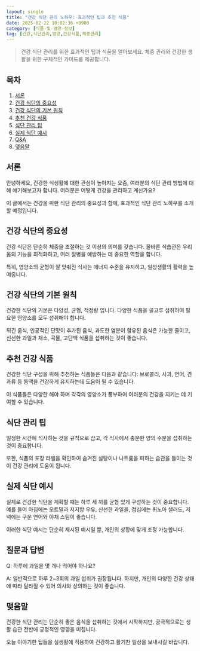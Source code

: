 ```yaml
---
layout: single
title: "건강 식단 관리 노하우: 효과적인 팁과 추천 식품"
date: 2025-02-22 10:02:36 +0900
category: [식품-및-영양-정보]
tag: [건강,식단관리,영양,건강식품,체중관리]
---
```

  
> 건강 식단 관리를 위한 효과적인 팁과 식품을 알아보세요. 체중 관리와 건강한 생활을 위한 구체적인 가이드를 제공합니다.

## 목차
1. [서론](#서론)
2. [건강 식단의 중요성](#건강-식단의-중요성)
3. [건강 식단의 기본 원칙](#건강-식단의-기본-원칙)
4. [추천 건강 식품](#추천-건강-식품)
5. [식단 관리 팁](#식단-관리-팁)
6. [실제 식단 예시](#실제-식단-예시)
7. [Q&A](#qa)
8. [맺음말](#맺음말)

## 서론

안녕하세요, 건강한 식생활에 대한 관심이 높아지는 요즘, 여러분의 식단 관리 방법에 대해 얘기해보고자 합니다. 여러분은 어떻게 건강을 관리하고 계신가요?


이 글에서는 건강을 위한 식단 관리의 중요성과 함께, 효과적인 식단 관리 노하우를 소개할 예정입니다.



## 건강 식단의 중요성

건강 식단은 단순히 체중을 조절하는 것 이상의 의미를 갖습니다. 올바른 식습관은 우리 몸의 기능을 최적화하고, 여러 질병을 예방하는 데 중요한 역할을 합니다.


특히, 영양소의 균형이 잘 맞춰진 식사는 에너지 수준을 유지하고, 일상생활의 활력을 높여줍니다.



## 건강 식단의 기본 원칙

건강한 식단의 기본은 다양성, 균형, 적정량 입니다. 다양한 식품을 골고루 섭취하여 필요한 영양소를 모두 섭취해야 합니다.


튀긴 음식, 인공적인 단맛이 추가된 음식, 과도한 염분이 함유된 음식은 가능한 줄이고, 신선한 과일과 채소, 곡물, 고단백 식품을 섭취하는 것이 좋습니다.



## 추천 건강 식품

건강한 식단 구성을 위해 추천하는 식품들은 다음과 같습니다: 브로콜리, 사과, 연어, 견과류 등 동맥을 건강하게 유지하는데 도움이 될 수 있습니다.


이 식품들은 다양한 해야 하며 각각의 영양소가 풍부하여 여러분의 건강을 지키는 데 기여할 수 있습니다.



## 식단 관리 팁

일정한 시간에 식사하는 것을 규칙으로 삼고, 각 식사에서 충분한 양의 수분을 섭취하는 것이 중요합니다.


또한, 식품의 포장 라벨을 확인하여 숨겨진 설탕이나 나트륨을 피하는 습관을 들이는 것이 건강 관리에 도움이 됩니다.



## 실제 식단 예시

실제로 건강한 식단을 계획할 때는 하루 세 끼를 균형 있게 구성하는 것이 중요합니다. 예를 들어 아침에는 오트밀과 저지방 우유, 신선한 과일을, 점심에는 퀴노아 샐러드, 저녁에는 구운 연어와 야채 스팀이 좋습니다.


이러한 식단 예시는 단순히 제시된 예시일 뿐, 개인의 상황에 맞게 조정 가능합니다.



## 질문과 답변

Q: 하루에 과일을 몇 개나 먹어야 하나요?


A: 일반적으로 하루 2~3회의 과일 섭취가 권장됩니다. 하지만, 개인의 다양한 건강 상태에 따라 달라질 수 있어 의사와 상의하는 것이 좋습니다.



## 맺음말

건강한 식단 관리는 단순히 좋은 음식을 섭취하는 것에서 시작하지만, 궁극적으로는 생활 습관 전반에 긍정적인 영향을 미칩니다.


오늘 이야기한 팁들을 실생활에 적용하여 건강하고 활기찬 일상을 보내시길 바랍니다.

